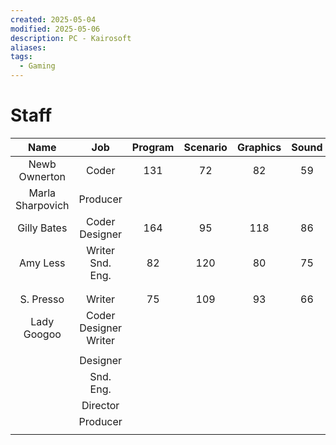 ```yaml
---
created: 2025-05-04
modified: 2025-05-06
description: PC - Kairosoft
aliases: 
tags:
  - Gaming
---
```


# Staff

|       Name       |             Job             | Program | Scenario | Graphics | Sound |
| :--------------: | :-------------------------: | :-----: | :------: | :------: | :---: |
|  Newb Ownerton   |            Coder            |   131   |    72    |    82    |  59   |
| Marla Sharpovich |          Producer           |         |          |          |       |
|   Gilly Bates    |      Coder<br>Designer      |   164   |    95    |   118    |  86   |
|     Amy Less     |     Writer<br>Snd. Eng.     |   82    |   120    |    80    |  75   |
|                  |                             |         |          |          |       |
|                  |                             |         |          |          |       |
|    S. Presso     |           Writer            |   75    |   109    |    93    |  66   |
|   Lady Googoo    | Coder<br>Designer<br>Writer |         |          |          |       |
|                  |                             |         |          |          |       |
|                  |          Designer           |         |          |          |       |
|                  |          Snd. Eng.          |         |          |          |       |
|                  |          Director           |         |          |          |       |
|                  |          Producer           |         |          |          |       |
|                  |                             |         |          |          |       |
